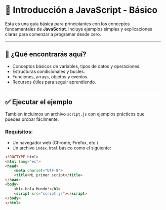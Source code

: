# 📘 Introducción a JavaScript - Básico

Esta es una guía básica para principiantes con los conceptos fundamentales de **JavaScript**. Incluye ejemplos simples y explicaciones claras para comenzar a programar desde cero.

---

## 📌 ¿Qué encontrarás aquí?

- Conceptos básicos de variables, tipos de datos y operaciones.
- Estructuras condicionales y bucles.
- Funciones, arrays, objetos y eventos.
- Recursos útiles para seguir aprendiendo.

---

## ✅ Ejecutar el ejemplo

También incluimos un archivo `script.js` con ejemplos prácticos que puedes probar fácilmente.

### Requisitos:
- Un navegador web (Chrome, Firefox, etc.)
- Un archivo `index.html` básico como el siguiente:

```html
<!DOCTYPE html>
<html lang="es">
<head>
    <meta charset="UTF-8">
    <title>Mi primer script</title>
</head>
<body>
    <h1>¡Hola Mundo!</h1>
    <script src="script.js"></script>
</body>
</html>
